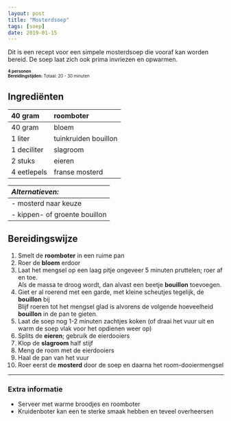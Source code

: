 ```yaml
---
layout: post
title: "Mosterdsoep"
tags: [soep]
date: 2019-01-15
---
```


Dit is een recept voor een simpele mosterdsoep die vooraf kan worden bereid. De soep laat zich ook prima invriezen en opwarmen.  

<sub><sup>
**4 personen**    
**Bereidingstijden:** Totaal: 20 - 30 minuten  
</sup></sub>

## Ingrediënten

| 40 gram     | roomboter            |
|:----------- |:-------------------- |
| 40 gram     | bloem                |
| 1 liter     | tuinkruiden bouillon |
| 1 deciliter | slagroom             |
| 2 stuks     | eieren               |
| 4 eetlepels | franse mosterd       |

| ***Alternatieven:***              |
|:----------------------------- |
| - mosterd naar keuze          |
| - kippen- of groente bouillon |

## Bereidingswijze
1. Smelt de **roomboter** in een ruime pan
2. Roer de **bloem** erdoor
3. Laat het mengsel op een laag pitje ongeveer 5 minuten pruttelen; roer af en toe.  
   Als de massa te droog wordt, dan alvast een beetje **bouillon** toevoegen.
4. Giet er al roerend met een garde, met kleine scheutjes tegelijk, de **bouillon** bij  
   Blijf roeren tot het mengsel glad is alvorens de volgende hoeveelheid **bouillon** in de pan te gieten.
5. Laat de soep nog 1-2 minuten zachtjes koken (of draai het vuur uit en warm de soep vlak voor het opdienen weer op)
6. Splits de **eieren**; gebruik de eierdooiers
7. Klop de **slagroom** half stijf
8. Meng de room met de eierdooiers
9. Haal de pan van het vuur
10. Roer eerst de **mosterd** door de soep en daarna het room-dooiermengsel

-----------------------------------------------------------------------
### Extra informatie  
- Serveer met warme broodjes en roomboter
- Kruidenboter kan een te sterke smaak hebben en teveel overheersen  
